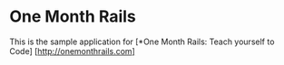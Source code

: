 # One Month Rails

This is the sample application for 
[*One Month Rails: Teach yourself to Code] [http://onemonthrails.com]

